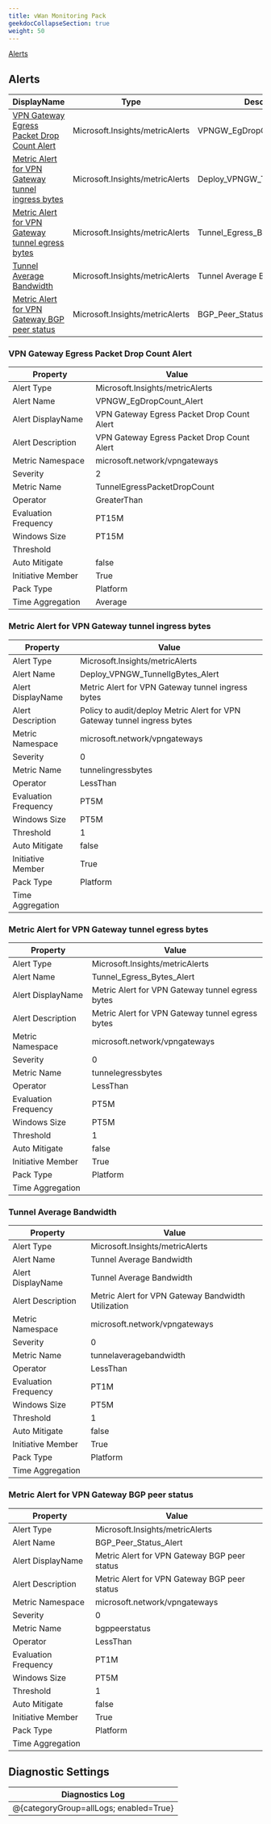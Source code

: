 ```yaml
---
title: vWan Monitoring Pack
geekdocCollapseSection: true
weight: 50
---
```

[Alerts](#alerts)

## Alerts

|DisplayName|Type|Description|
|---|---|---|
|[VPN Gateway Egress Packet Drop Count Alert](#vpn-gateway-egress-packet-drop-count-alert)|Microsoft.Insights/metricAlerts|VPNGW_EgDropCount_Alert|
|[Metric Alert for VPN Gateway tunnel ingress bytes](#metric-alert-for-vpn-gateway-tunnel-ingress-bytes)|Microsoft.Insights/metricAlerts|Deploy_VPNGW_TunnelIgBytes_Alert|
|[Metric Alert for VPN Gateway tunnel egress bytes](#metric-alert-for-vpn-gateway-tunnel-egress-bytes)|Microsoft.Insights/metricAlerts|Tunnel_Egress_Bytes_Alert|
|[Tunnel Average Bandwidth](#tunnel-average-bandwidth)|Microsoft.Insights/metricAlerts|Tunnel Average Bandwidth|
|[Metric Alert for VPN Gateway BGP peer status](#metric-alert-for-vpn-gateway-bgp-peer-status)|Microsoft.Insights/metricAlerts|BGP_Peer_Status_Alert|

### VPN Gateway Egress Packet Drop Count Alert

|Property | Value |
|---|---|
|Alert Type                    | Microsoft.Insights/metricAlerts |
|Alert Name                    |VPNGW_EgDropCount_Alert|
|Alert DisplayName             |VPN Gateway Egress Packet Drop Count Alert|
|Alert Description             |VPN Gateway Egress Packet Drop Count Alert|
|Metric Namespace             |microsoft.network/vpngateways|
|Severity                    |2|
|Metric Name                  |TunnelEgressPacketDropCount|
|Operator                     |GreaterThan|
|Evaluation Frequency       |PT15M|
|Windows Size                |PT15M|
|Threshold                 ||
|Auto Mitigate              |false|
|Initiative Member             |True|
|Pack Type                     |Platform|
|Time Aggregation              |Average|

### Metric Alert for VPN Gateway tunnel ingress bytes

|Property | Value |
|---|---|
|Alert Type                    | Microsoft.Insights/metricAlerts |
|Alert Name                    |Deploy_VPNGW_TunnelIgBytes_Alert|
|Alert DisplayName             |Metric Alert for VPN Gateway tunnel ingress bytes|
|Alert Description             |Policy to audit/deploy Metric Alert for VPN Gateway tunnel ingress bytes|
|Metric Namespace             |microsoft.network/vpngateways|
|Severity                    |0|
|Metric Name                  |tunnelingressbytes|
|Operator                     |LessThan|
|Evaluation Frequency       |PT5M|
|Windows Size                |PT5M|
|Threshold                 |1|
|Auto Mitigate              |false|
|Initiative Member             |True|
|Pack Type                     |Platform|
|Time Aggregation              ||

### Metric Alert for VPN Gateway tunnel egress bytes

|Property | Value |
|---|---|
|Alert Type                    | Microsoft.Insights/metricAlerts |
|Alert Name                    |Tunnel_Egress_Bytes_Alert|
|Alert DisplayName             |Metric Alert for VPN Gateway tunnel egress bytes|
|Alert Description             |Metric Alert for VPN Gateway tunnel egress bytes|
|Metric Namespace             |microsoft.network/vpngateways|
|Severity                    |0|
|Metric Name                  |tunnelegressbytes|
|Operator                     |LessThan|
|Evaluation Frequency       |PT5M|
|Windows Size                |PT5M|
|Threshold                 |1|
|Auto Mitigate              |false|
|Initiative Member             |True|
|Pack Type                     |Platform|
|Time Aggregation              ||

### Tunnel Average Bandwidth

|Property | Value |
|---|---|
|Alert Type                    | Microsoft.Insights/metricAlerts |
|Alert Name                    |Tunnel Average Bandwidth|
|Alert DisplayName             |Tunnel Average Bandwidth|
|Alert Description             |Metric Alert for VPN Gateway Bandwidth Utilization|
|Metric Namespace             |microsoft.network/vpngateways|
|Severity                    |0|
|Metric Name                  |tunnelaveragebandwidth|
|Operator                     |LessThan|
|Evaluation Frequency       |PT1M|
|Windows Size                |PT5M|
|Threshold                 |1|
|Auto Mitigate              |false|
|Initiative Member             |True|
|Pack Type                     |Platform|
|Time Aggregation              ||

### Metric Alert for VPN Gateway BGP peer status

|Property | Value |
|---|---|
|Alert Type                    | Microsoft.Insights/metricAlerts |
|Alert Name                    |BGP_Peer_Status_Alert|
|Alert DisplayName             |Metric Alert for VPN Gateway BGP peer status|
|Alert Description             |Metric Alert for VPN Gateway BGP peer status|
|Metric Namespace             |microsoft.network/vpngateways|
|Severity                    |0|
|Metric Name                  |bgppeerstatus|
|Operator                     |LessThan|
|Evaluation Frequency       |PT1M|
|Windows Size                |PT5M|
|Threshold                 |1|
|Auto Mitigate              |false|
|Initiative Member             |True|
|Pack Type                     |Platform|
|Time Aggregation              ||

## Diagnostic Settings

|Diagnostics Log|
|---|
|@{categoryGroup=allLogs; enabled=True}|
